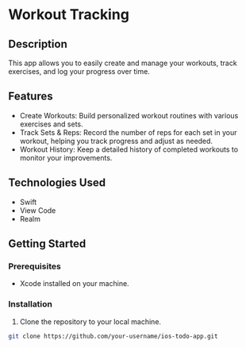 # Workout Tracking

## Description

This app allows you to easily create and manage your workouts, track exercises, and log your progress over time.

## Features

- Create Workouts: Build personalized workout routines with various exercises and sets.
- Track Sets & Reps: Record the number of reps for each set in your workout, helping you track progress and adjust as needed.
- Workout History: Keep a detailed history of completed workouts to monitor your improvements.

## Technologies Used

- Swift
- View Code
- Realm

## Getting Started

### Prerequisites

- Xcode installed on your machine.

### Installation

1. Clone the repository to your local machine.

```bash
git clone https://github.com/your-username/ios-todo-app.git
